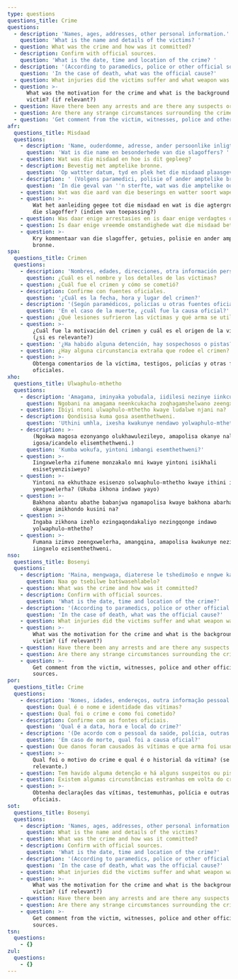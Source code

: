 ```yaml
---
type: questions
questions_title: Crime
questions:
  - description: 'Names, ages, addresses, other personal information.'
    question: 'What is the name and details of the victims? '
  - question: What was the crime and how was it committed?
  - description: Confirm with official sources.
    question: 'What is the date, time and location of the crime? '
  - description: '(According to paramedics, police or other official sources.)'
    question: 'In the case of death, what was the official cause?'
  - question: What injuries did the victims suffer and what weapon was used?
  - question: >-
      What was the motivation for the crime and what is the background of
      victim? (if relevant?)
  - question: Have there been any arrests and are there any suspects or clues?
  - question: Are there any strange circumstances surrounding the crime?
  - question: 'Get comment from the victim, witnesses, police and other official sources.'
afr:
  questions_title: Misdaad
  questions:
    - description: 'Name, ouderdomme, adresse, ander persoonlike inligting.'
      question: 'Wat is die name en besonderhede van die slagoffers? '
    - question: Wat was die misdaad en hoe is dit gepleeg?
    - description: Bevestig met amptelike bronne.
      question: 'Op wattter datum, tyd en plek het die misdaad plaasgevind? '
    - description: ' (Volgens paramedici, polisie of ander amptelike bronne.)'
      question: 'In die geval van ''n sterfte, wat was die amptelike oorsaak?'
    - question: Wat was die aard van die beserings en watter soort wapen is gebruik?
    - question: >-
        Wat het aanleiding gegee tot die misdaad en wat is die agtergrond van
        die slagoffer? (indien van toepassing?)
    - question: Was daar enige arrestasies en is daar enige verdagtes of leidrade?
    - question: Is daar enige vreemde omstandighede wat die misdaad betref?
    - question: >-
        Kry kommentaar van die slagoffer, getuies, polisie en ander amptelike
        bronne.
spa:
  questions_title: Crimen
  questions:
    - description: 'Nombres, edades, direcciones, otra información personal.'
      question: ¿Cuál es el nombre y los detalles de las víctimas?
    - question: ¿Cuál fue el crimen y cómo se cometió?
    - description: Confirme con fuentes oficiales.
      question: '¿Cuál es la fecha, hora y lugar del crimen?'
    - description: '(Según paramédicos, policías u otras fuentes oficiales.)'
      question: 'En el caso de la muerte, ¿cuál fue la causa oficial?'
    - question: ¿Qué lesiones sufrieron las víctimas y qué arma se utilizó?
    - question: >-
        ¿Cuál fue la motivación del crimen y cuál es el origen de la víctima?
        (¿si es relevante?)
    - question: '¿Ha habido alguna detención, hay sospechosos o pistas?'
    - question: ¿Hay alguna circunstancia extraña que rodee el crimen?
    - question: >-
        Obtenga comentarios de la víctima, testigos, policías y otras fuentes
        oficiales.
xho:
  questions_title: Ulwaphulo-mthetho
  questions:
    - description: 'Amagama, iminyaka yobudala, iidilesi nezinye iinkcukacha.'
      question: Ngobani na amagama neenkcukacha zoqhagamshelwano zeengxwelerha?
    - question: Ibiyi ntoni ulwaphulo-mthetho kwaye ludalwe njani na?
    - description: Qondisisa kuma gosa asemthethweni.
      question: 'Uthini umhla, ixesha kwakunye nendawo yolwaphulo-mthetho?'
    - description: >-
        (Ngokwa magosa ezonyango olukhawulezileyo, amapolisa okanye naliphi na
        igosa/icandelo elisemthethweni.)
      question: 'Kumba wokufa, yintoni imbangi esemthethweni?'
    - question: >-
        Iingxwelerha zifumene monzakalo mni kwaye yintoni isikhali
        esisetyenzisiweyo?
    - question: >-
        Yintoni na ekhuthaze esisenzo solwaphulo-mthetho kwaye ithini intsukaphi
        yengxwelerha? (Ukuba ikhona indawo yayo)
    - question: >-
        Bakhona abantu abathe babanjwa ngamapolisa kwaye bakhona abarhanelwa
        okanye imikhondo kusini na?
    - question: >-
        Ingaba zikhona izehlo ezingaqondakaliyo nezingqonge indawo
        yolwaphulo-mthetho?
    - question: >-
        Fumana izimvo zeengxwelerha, amangqina, amapolisa kwakunye nezinye
        iingxelo ezisemthethweni.
nso:
  questions_title: Bosenyi
  questions:
    - description: 'Maina, mengwaga, diaterese le tshedimošo e nngwe ka bona?'
      question: Naa go tsebilwe batšwasehlabelo?
    - question: What was the crime and how was it committed?
    - description: Confirm with official sources.
      question: 'What is the date, time and location of the crime?'
    - description: '(According to paramedics, police or other official sources.)'
      question: 'In the case of death, what was the official cause?'
    - question: What injuries did the victims suffer and what weapon was used?
    - question: >-
        What was the motivation for the crime and what is the background of
        victim? (if relevant?)
    - question: Have there been any arrests and are there any suspects or clues?
    - question: Are there any strange circumstances surrounding the crime?
    - question: >-
        Get comment from the victim, witnesses, police and other official
        sources.
por:
  questions_title: Crime
  questions:
    - description: 'Nomes, idades, endereços, outra informação pessoal.'
      question: Qual é o nome e identidade das vítimas?
    - question: Qual foi o crime e como foi cometido?
    - description: Confirme com as fontes oficiais.
      question: 'Qual é a data, hora e local do crime?'
    - description: '(De acordo com o pessoal da saúde, polícia, outras fontes oficiais.)'
      question: 'Em caso de morte, qual foi a causa oficial?'
    - question: Que danos foram causados às vítimas e que arma foi usada?
    - question: >-
        Qual foi o motivo do crime e qual é o historial da vítima? (se for
        relevante.)
    - question: Tem havido alguma detenção e há alguns suspeitos ou pistas?
    - question: Existem algumas circunstâncias estranhas em volta do crime?
    - question: >-
        Obtenha declarações das vítimas, testemunhas, polícia e outras fontes
        oficiais.
sot:
  questions_title: Bosenyi
  questions:
    - description: 'Names, ages, addresses, other personal information.'
      question: What is the name and details of the victims?
    - question: What was the crime and how was it committed?
    - description: Confirm with official sources.
      question: 'What is the date, time and location of the crime?'
    - description: '(According to paramedics, police or other official sources.)'
      question: 'In the case of death, what was the official cause?'
    - question: What injuries did the victims suffer and what weapon was used?
    - question: >-
        What was the motivation for the crime and what is the background of
        victim? (if relevant?)
    - question: Have there been any arrests and are there any suspects or clues?
    - question: Are there any strange circumstances surrounding the crime?
    - question: >-
        Get comment from the victim, witnesses, police and other official
        sources.
tsn:
  questions:
    - {}
zul:
  questions:
    - {}
---
```


